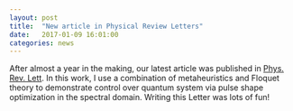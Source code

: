 ```yaml
---
layout: post
title:  "New article in Physical Review Letters"
date:   2017-01-09 16:01:00
categories: news
--- 
```

After almost a year in the making, our latest article was published in [Phys. Rev. Lett][Paper]. In this work, I use a combination of metaheuristics and Floquet theory to demonstrate control over quantum system via pulse shape optimization in the spectral domain. Writing this Letter was lots of fun!

[Paper]:      https://journals.aps.org/prl/abstract/10.1103/PhysRevLett.119.053203
